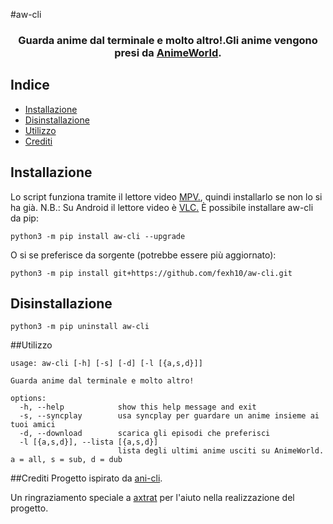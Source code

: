 #aw-cli
<h3 align="center">
Guarda anime dal terminale e molto altro!.Gli anime vengono presi da <a href="animeworld.tv/">AnimeWorld</a>.

</h3>

## Indice

- [Installazione](#Installazione)
- [Disinstallazione](#Disintallazione)
- [Utilizzo](#Utilizzo)
- [Crediti](#Crediti)


## Installazione

Lo script funziona tramite il lettore video <a href="https://mpv.io/installation/">MPV.</a>, quindi installarlo se non lo si ha già.
N.B.: Su Android il lettore video è <a href="https://play.google.com/store/apps/details?id=org.videolan.vlc&hl=it&gl=US">VLC.</a>
È possibile installare aw-cli da pip:
```
python3 -m pip install aw-cli --upgrade
```
O si se preferisce da sorgente (potrebbe essere più aggiornato):
```
python3 -m pip install git+https://github.com/fexh10/aw-cli.git
```
## Disinstallazione 

```
python3 -m pip uninstall aw-cli
```

##Utilizzo
```
usage: aw-cli [-h] [-s] [-d] [-l [{a,s,d}]]

Guarda anime dal terminale e molto altro!

options:
  -h, --help            show this help message and exit
  -s, --syncplay        usa syncplay per guardare un anime insieme ai tuoi amici
  -d, --download        scarica gli episodi che preferisci
  -l [{a,s,d}], --lista [{a,s,d}]
                        lista degli ultimi anime usciti su AnimeWorld. a = all, s = sub, d = dub
```

##Crediti
Progetto ispirato da <a href="https://github.com/pystardust/ani-cli">ani-cli</a>.

Un ringraziamento speciale a <a href="https://github.com/axtrat">axtrat</a> per l'aiuto nella realizzazione del progetto.

